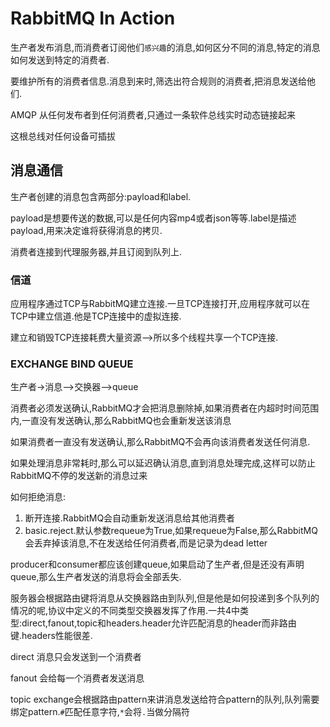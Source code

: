 # RabbitMQ In Action

生产者发布消息,而消费者订阅他们`感兴趣`的消息,如何区分不同的消息,特定的消息如何发送到特定的消费者.

要维护所有的消费者信息.消息到来时,筛选出符合规则的消费者,把消息发送给他们.

AMQP 从任何发布者到任何消费者,只通过一条软件总线实时动态链接起来

这根总线对任何设备可插拔

## 消息通信

生产者创建的消息包含两部分:payload和label.

payload是想要传送的数据,可以是任何内容mp4或者json等等.label是描述payload,用来决定谁将获得消息的拷贝.

消费者连接到代理服务器,并且订阅到队列上.

### 信道

应用程序通过TCP与RabbitMQ建立连接.一旦TCP连接打开,应用程序就可以在TCP中建立信道.他是TCP连接中的虚拟连接.

建立和销毁TCP连接耗费大量资源-->所以多个线程共享一个TCP连接.

### EXCHANGE BIND  QUEUE

生产者->消息-->交换器-->queue

消费者必须发送确认,RabbitMQ才会把消息删除掉,如果消费者在内超时时间范围内,一直没有发送确认,那么RabbitMQ也会重新发送该消息

如果消费者一直没有发送确认,那么RabbitMQ不会再向该消费者发送任何消息.

如果处理消息非常耗时,那么可以延迟确认消息,直到消息处理完成,这样可以防止RabbitMQ不停的发送新的消息过来

如何拒绝消息:

1. 断开连接.RabbitMQ会自动重新发送消息给其他消费者
2. basic.reject.默认参数requeue为True,如果requeue为False,那么RabbitMQ会丢弃掉该消息,不在发送给任何消费者,而是记录为dead letter

producer和consumer都应该创建queue,如果启动了生产者,但是还没有声明queue,那么生产者发送的消息将会全部丢失.

服务器会根据路由键将消息从交换器路由到队列,但是他是如何投递到多个队列的情况的呢,协议中定义的不同类型交换器发挥了作用.一共4中类型:direct,fanout,topic和headers.header允许匹配消息的header而非路由键.headers性能很差.

direct 消息只会发送到一个消费者

fanout 会给每一个消费者发送消息

topic exchange会根据路由pattern来讲消息发送给符合pattern的队列,队列需要绑定pattern.`#`匹配任意字符,`*`会将`.`当做分隔符







